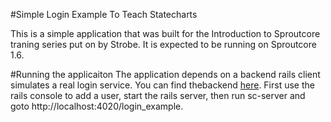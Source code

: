 #Simple Login Example To Teach Statecharts

This is a simple application that was built for the Introduction to
Sproutcore traning series put on by Strobe. It is expected to be running
on Sproutcore 1.6.

#Running the applicaiton
The application depends on a backend rails client simulates a real login service.
You can find thebackend [here](https://github.com/gmoeck/login_example_backend).
First use the rails console to add a user, start the rails server, then run sc-server and
goto http://localhost:4020/login_example.

